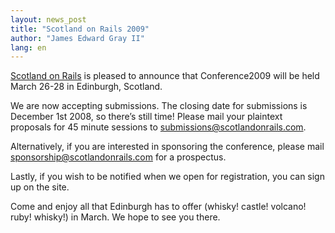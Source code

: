 ```yaml
---
layout: news_post
title: "Scotland on Rails 2009"
author: "James Edward Gray II"
lang: en
---
```


[Scotland on Rails][1] is pleased to announce that Conference2009 will
be held March 26-28 in Edinburgh, Scotland.

We are now accepting submissions. The closing date for submissions is
December 1st 2008, so there’s still time! Please mail your plaintext
proposals for 45 minute sessions to
[submissions@scotlandonrails.com](mailto:submissions@scotlandonrails.com).

Alternatively, if you are interested in sponsoring the conference,
please mail
[sponsorship@scotlandonrails.com](mailto:sponsorship@scotlandonrails.com)
for a prospectus.

Lastly, if you wish to be notified when we open for registration, you
can sign up on the site.

Come and enjoy all that Edinburgh has to offer (whisky! castle! volcano!
ruby! whisky!) in March. We hope to see you there.



[1]: http://scotlandonrails.com 
